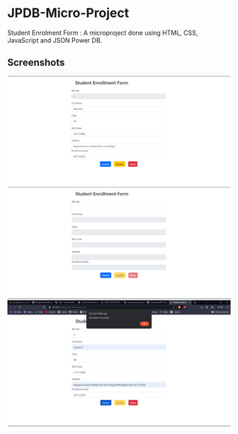 # JPDB-Micro-Project
Student Enrolment Form : A microproject done using HTML, CSS, JavaScript and JSON Power DB.

## Screenshots
<p align="center">
  <img src="https://github.com/charankulal/JPDB-Micro-Project/blob/master/Screenshot%202023-11-26%20225650.png" alt="Image 1"/>
  <img src="https://github.com/charankulal/JPDB-Micro-Project/blob/master/Screenshot%202023-11-26%20225709.png" alt="Image 2"/>
  <img src="https://github.com/charankulal/JPDB-Micro-Project/blob/master/Screenshot%202023-11-26%20225748.png" alt="Image 3"/>
</p>
